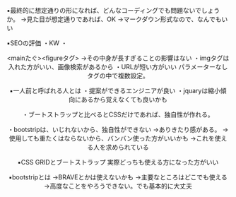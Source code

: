 
▪️最終的に想定通りの形になれば、どんなコーディングでも問題ないでしょうか。
→見た目が想定通りであれば、OK
→マークダウン形式なので、なんでもいい



▪️SEOの評価
・KW
・<header> <mainたぐ><figureタグ>
→その中身が長すぎることの影響はない
・imgタグは入れた方がいい、画像検索があるから
・URLが短い方がいい
パラメーターなし
タグの中で複数設定。

▪️一人前と呼ばれる人とは
・提案ができるエンジニアが良い
・jquaryは縮小傾向にあるから覚えなくても良いかも

・ブートストラップと比べるとCSSだけであれば、独自性が作れる。

・bootstripは、いじれないから、独自性ができない
→ありきたり感がある。
→使用しても重たくはならないから、バンバン使った方がいいかも
→これを使える人を求められている


▪️CSS GRIDとブートストラップ
実際どっちも使える方になった方がいい

▪️bootstripとは
→BRAVEとかは使えないかも
→主要なところはどこでも使える
→高度なことをやろうできない。でも基本的に大丈夫
